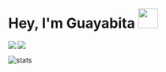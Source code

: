# Hey, I'm Guayabita <img height="40" src="https://raw.githubusercontent.com/innng/innng/master/assets/kyubey.gif"/>

<img align="left" src="https://lanyard.kyrie25.me/api/807810010225573948?waveColor=8B8BFA&waveSpotifyColor=B48EF7&gradient=7E37F9-B48EF7-E568C4&imgStyle=square"  /> <img align="center" src="https://github-readme-stats.vercel.app/api/top-langs/?username=GuayabitaDev&theme=transparent&hide_langs_below=1" />

<p align="left"> <img src="https://komarev.com/ghpvc/?username=GuayabitaDev&label=Profile%20views&color=0e75b6&style=flat" alt="stats" />
